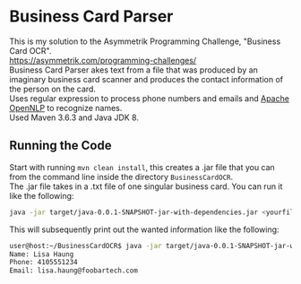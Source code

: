# Business Card Parser
This is my solution to the Asymmetrik Programming Challenge, "Business Card OCR".<br />
https://asymmetrik.com/programming-challenges/<br />
Business Card Parser akes text from a file that was produced by an imaginary business 
card scanner and produces the contact information of the person on the card.<br />
Uses regular expression to process phone numbers and emails and [Apache OpenNLP](https://opennlp.apache.org/)
to recognize names.<br /> Used Maven 3.6.3 and Java JDK 8.
## Running the Code
Start with running `mvn clean install`, this creates a .jar file that you can from the command line inside the directory `BusinessCardOCR`.<br />
The .jar file takes in a .txt file of one singular business card. You can run it like the following:
```bash
java -jar target/java-0.0.1-SNAPSHOT-jar-with-dependencies.jar <yourfile.txt>
```
This will subsequently print out the wanted information like the following:
```bash
user@host:~/BusinessCardOCR$ java -jar target/java-0.0.1-SNAPSHOT-jar-with-dependencies.jar src/test/LisaHaung.txt 
Name: Lisa Haung
Phone: 4105551234
Email: lisa.haung@foobartech.com
```
